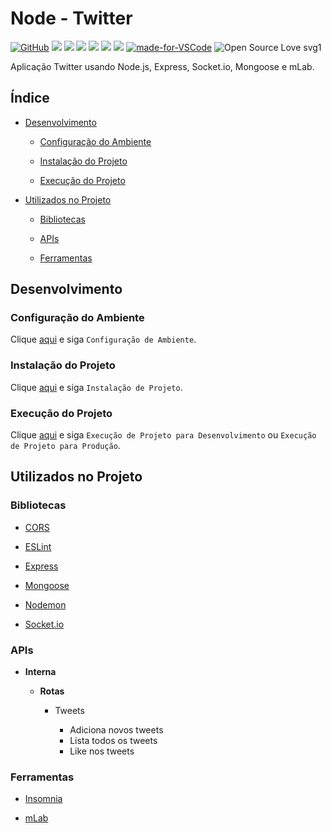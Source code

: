 # Node - Twitter

[![GitHub](https://img.shields.io/github/license/mashape/apistatus.svg)](https://github.com/osvaldokalvaitir/node-twitter/blob/master/LICENSE)
![](https://img.shields.io/github/package-json/v/osvaldokalvaitir/node-twitter.svg)
![](https://img.shields.io/github/last-commit/osvaldokalvaitir/node-twitter.svg?color=red)
![](https://img.shields.io/github/languages/top/osvaldokalvaitir/node-twitter.svg?color=yellow)
![](https://img.shields.io/github/languages/count/osvaldokalvaitir/node-twitter.svg?color=lightgrey)
![](https://img.shields.io/github/languages/code-size/osvaldokalvaitir/node-twitter.svg)
![](https://img.shields.io/github/repo-size/osvaldokalvaitir/node-twitter.svg?color=blueviolet)
[![made-for-VSCode](https://img.shields.io/badge/Made%20for-VSCode-1f425f.svg)](https://code.visualstudio.com/)
![Open Source Love svg1](https://badges.frapsoft.com/os/v1/open-source.svg?v=103)

Aplicação Twitter usando Node.js, Express, Socket.io, Mongoose e mLab.

## Índice

- [Desenvolvimento](#desenvolvimento)

  - [Configuração do Ambiente](#configuração-do-ambiente)

  - [Instalação do Projeto](#instalação-do-projeto)

  - [Execução do Projeto](#execução-do-projeto)

- [Utilizados no Projeto](#utilizados-no-projeto)

  - [Bibliotecas](#bibliotecas)
  
  - [APIs](#apis)  

  - [Ferramentas](#ferramentas)

## Desenvolvimento

### Configuração do Ambiente

Clique [aqui](https://github.com/osvaldokalvaitir/projects-settings/blob/master/README.md) e siga `Configuração de Ambiente`.

### Instalação do Projeto

Clique [aqui](https://github.com/osvaldokalvaitir/projects-settings/blob/master/nodejs/nodejs.md) e siga `Instalação de Projeto`.

### Execução do Projeto

Clique [aqui](https://github.com/osvaldokalvaitir/projects-settings/blob/master/nodejs/nodejs.md) e siga `Execução de Projeto para Desenvolvimento` ou `Execução de Projeto para Produção`.

## Utilizados no Projeto

### Bibliotecas

- [CORS](https://github.com/osvaldokalvaitir/projects-settings/blob/master/nodejs/libs/cors.md)

- [ESLint](https://github.com/osvaldokalvaitir/projects-settings/blob/master/nodejs/libs/eslint.md)

- [Express](https://github.com/osvaldokalvaitir/projects-settings/blob/master/nodejs/libs/express.md)

- [Mongoose](https://github.com/osvaldokalvaitir/projects-settings/blob/master/nodejs/libs/mongoose.md)

- [Nodemon](https://github.com/osvaldokalvaitir/projects-settings/blob/master/nodejs/libs/nodemon.md)

- [Socket.io](https://github.com/osvaldokalvaitir/projects-settings/blob/master/nodejs/libs/socketio.md)

### APIs

- **Interna**

  - **Rotas**

    - Tweets

      - Adiciona novos tweets
      - Lista todos os tweets
      - Like nos tweets

### Ferramentas

- [Insomnia](https://github.com/osvaldokalvaitir/projects-settings/blob/master/api/insomnia.md)

- [mLab](https://github.com/osvaldokalvaitir/projects-settings/blob/master/database/mongodb/mlab.md)
